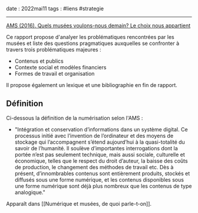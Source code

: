 date : 2022mai11
tags : #liens #strategie 

---------
[AMS (2016). Quels musées voulons-nous demain? Le choix nous appartient](https://www.museums.ch/fr/assets/files/dossiers_f/Publikationen/VMS_Zukunft_F_web.pdf)

Ce rapport propose d'analyer les problématiques rencontrées par les musées et liste des questions pragmatiques auxquelles se confronter à travers trois problématiques majeures : 
- Contenus et publics
- Contexte social et modèles financiers
- Formes de travail et organisation

Il propose également un lexique et une bibliographie en fin de rapport. 

## Définition
Ci-dessous la définition de la numérisation selon l'AMS : 
- "Intégration et conservation d’informations dans un système digital. Ce processus initié avec l’invention de l’ordinateur et des moyens de stockage qui l’accompagnent s’étend aujourd’hui à la quasi-totalité du savoir de l’humanité. Il soulève d’importantes interrogations dont la portée n’est pas seulement technique, mais aussi sociale, culturelle et économique, telles que le respect du droit d’auteur, la baisse des coûts de production, le changement des méthodes de travail etc. Dès à présent, d’innombrables contenus sont entièrement produits, stockés et diffusés sous une forme numérique, et les contenus disponibles sous une forme numérique sont déjà plus nombreux que les contenus de type analogique."


Apparaît dans [[Numérique et musées, de quoi parle-t-on]]. 